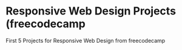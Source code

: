 # Responsive Web Design Projects (freecodecamp

 First 5 Projects for Responsive Web Design from freecodecamp
